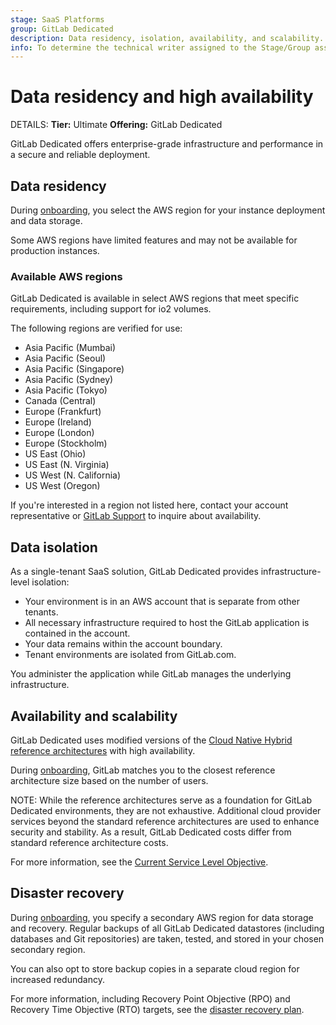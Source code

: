 ```yaml
---
stage: SaaS Platforms
group: GitLab Dedicated
description: Data residency, isolation, availability, and scalability.
info: To determine the technical writer assigned to the Stage/Group associated with this page, see https://handbook.gitlab.com/handbook/product/ux/technical-writing/#assignments
---
```


# Data residency and high availability

DETAILS:
**Tier:** Ultimate
**Offering:** GitLab Dedicated

GitLab Dedicated offers enterprise-grade infrastructure and performance in a secure and reliable deployment.

## Data residency

During [onboarding](../../administration/dedicated/create_instance.md#step-2-create-your-gitlab-dedicated-instance), you select the AWS region for your instance deployment and data storage.

Some AWS regions have limited features and may not be available for production instances.

### Available AWS regions

GitLab Dedicated is available in select AWS regions that meet specific requirements, including support for io2 volumes.

The following regions are verified for use:

- Asia Pacific (Mumbai)
- Asia Pacific (Seoul)
- Asia Pacific (Singapore)
- Asia Pacific (Sydney)
- Asia Pacific (Tokyo)
- Canada (Central)
- Europe (Frankfurt)
- Europe (Ireland)
- Europe (London)
- Europe (Stockholm)
- US East (Ohio)
- US East (N. Virginia)
- US West (N. California)
- US West (Oregon)

If you're interested in a region not listed here, contact your account representative or [GitLab Support](https://about.gitlab.com/support/) to inquire about availability.

## Data isolation

As a single-tenant SaaS solution, GitLab Dedicated provides infrastructure-level isolation:

- Your environment is in an AWS account that is separate from other tenants.
- All necessary infrastructure required to host the GitLab application is contained in the account.
- Your data remains within the account boundary.
- Tenant environments are isolated from GitLab.com.

You administer the application while GitLab manages the underlying infrastructure.

## Availability and scalability

GitLab Dedicated uses modified versions of the [Cloud Native Hybrid reference architectures](../../administration/reference_architectures/index.md#cloud-native-hybrid) with high availability.

During [onboarding](../../administration/dedicated/create_instance.md#step-2-create-your-gitlab-dedicated-instance), GitLab matches you to the closest reference architecture size based on the number of users.

NOTE:
While the reference architectures serve as a foundation for GitLab Dedicated environments, they are not exhaustive. Additional cloud provider services beyond the standard reference architectures are used to enhance security and stability. As a result, GitLab Dedicated costs differ from standard reference architecture costs.

For more information, see the [Current Service Level Objective](https://handbook.gitlab.com/handbook/engineering/infrastructure/team/gitlab-dedicated/slas/#current-service-level-objective).

## Disaster recovery

During [onboarding](../../administration/dedicated/create_instance.md#step-2-create-your-gitlab-dedicated-instance),
you specify a secondary AWS region for data storage and recovery. Regular backups of all GitLab Dedicated datastores (including databases and Git repositories) are taken, tested, and stored in your chosen secondary region.

You can also opt to store backup copies in a separate cloud region for increased redundancy.

For more information, including Recovery Point Objective (RPO) and Recovery Time Objective (RTO) targets, see the [disaster recovery plan](https://handbook.gitlab.com/handbook/engineering/infrastructure/team/gitlab-dedicated/slas/#disaster-recovery-plan).
